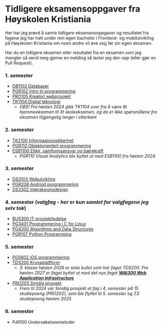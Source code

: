 # Tidligere eksamensoppgaver fra Høyskolen Kristiania
Her har jeg prøvd å samle tidligere eksamensoppgaver og resultatet fra fagene jeg har hatt under min egen bachelor i Frontend- og mobilutvikling på Høyskolen Kristiania om noen andre vil øve seg før sin egen eksamen.

Har du en tidligere eksamen eller resultatet fra en eksamen som jeg mangler så send meg gjerne en melding så laster jeg den opp (eller gjør en Pull Request).

### 1. semester
- [DB1102 Databaser](https://github.com/gjermstad-edu/frontend-kristiania-exams/tree/main/DB1102%20Databaser)
- [PGR102 Intro til programmering](https://github.com/gjermstad-edu/frontend-kristiania-exams/tree/main/PGR102%20Intro%20til%20programmering)
- [PRO105 Kreativt webprosjekt](https://github.com/gjermstad-edu/frontend-kristiania-exams/tree/main/PRO105%20Kreativt%20webprosjekt)
- [TK1104 Digital teknologi](https://github.com/gjermstad-edu/frontend-kristiania-exams/tree/main/TK1104%20Digital%20Teknologi)
  - _OBS! Fra høsten 2024 gikk TK1104 over fra å være 6t hjemmeeksamen til 3t skoleeksamen, og da er ikke spørsmålene fra eksamen tilgjengelig lenger i etterkant_

### 2. semester
- [TK2100 Informasjonssikkerhet](https://github.com/gjermstad-edu/frontend-kristiania-exams/tree/main/TK2100%20Informasjonssikkerhet)
- [PGR112 Objektorientert programmering](https://github.com/gjermstad-edu/frontend-kristiania-exams/tree/main/PGR112%20Objektorientert%20programmering)
- [ESB1100 Etikk, samfunnsansvar og bærekraft](https://github.com/gjermstad-edu/frontend-kristiania-exams/tree/main/ESB1100%20Etikk%2C%20samfunnsansvar%20og%20bærekraft)
  - _PGR110 Visual Analytics ble byttet ut med ESB1100 fra høsten 2024_

### 3. semester
- [DS3103 Webutvikling](https://github.com/gjermstad-edu/frontend-kristiania-exams/tree/main/DS3103%20Webutvikling) 
- [PGR208 Android programmering](https://github.com/gjermstad-edu/frontend-kristiania-exams/tree/main/PGR208%20Android%20programmering)
- [DS3302 Interaksjonsdesign](https://github.com/gjermstad-edu/frontend-kristiania-exams/tree/main/DS3302%20Interaksjonsdesign)

### 4. semester (_valgfag - her er kun samlet for valgfagene jeg selv tok_)
- [BU5300 IT-prosjektledelse](https://github.com/gjermstad-edu/frontend-kristiania-exams/tree/main/BU5300%20IT-prosjektledelse)
- [PG3401 Programmering i C for Linux](https://github.com/gjermstad-edu/frontend-kristiania-exams/tree/main/PG3401%20Programmering%20i%20C%20for%20Linux)
- [PG4200 Algorithms and Data Structures](https://github.com/gjermstad-edu/frontend-kristiania-exams/tree/main/PG4200%20Algoritmer%20og%20datastrukturer)
- [PGR107 Python Programming](https://github.com/gjermstad-edu/frontend-kristiania-exams/tree/main/PGR107%20Python-programmering)

### 5. semester
- [PG5602 iOS programmering](https://github.com/gjermstad-edu/frontend-kristiania-exams/tree/main/PG5602%20iOS%20programmering)
- [TDS200 Kryssplattform](https://github.com/gjermstad-edu/frontend-kristiania-exams/tree/main/TDS200%20Kryssplattform)
  - _3. klasse høsten 2026 er siste kullet som har faget TDS200. Fra høsten 2027 er faget byttet ut med det nye faget **[WAI300 Web Application Infrastructure](https://www.kristiania.no/studieportal/school-of-economics-innovation-and-technology/bachelorniva/wai300/web-application-infrastructure/)**_
- [PRO203 Smidig prosjekt](https://github.com/gjermstad-edu/frontend-kristiania-exams/tree/main/PRO203%20Smidig%20prosjekt)
  - _Frem til 2024 var Smidig prosjekt et fag i 4. semester på 15 studiepoeng (PRO202), som ble flyttet til 5. semester og 7,5 studiepoeng høsten 2025_

### 6. semester
- PJ6100 Undersøkelsesmetoder
